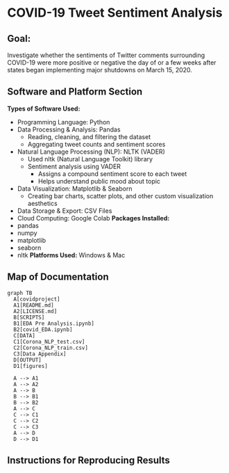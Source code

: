 # COVID-19 Tweet Sentiment Analysis

## Goal: 
Investigate whether the sentiments of Twitter comments surrounding COVID-19 were more positive or negative the day of or a few weeks after states began implementing major shutdowns on March 15, 2020. 

## Software and Platform Section
**Types of Software Used:**
  - Programming Language: Python
  - Data Processing & Analysis: Pandas
    - Reading, cleaning, and filtering the dataset
    - Aggregating tweet counts and sentiment scores
  - Natural Language Processing (NLP): NLTK (VADER)
    - Used nltk (Natural Language Toolkit) library 
    - Sentiment analysis using VADER
      - Assigns a compound sentiment score to each tweet
      - Helps understand public mood about topic
  - Data Visualization: Matplotlib & Seaborn
    - Creating bar charts, scatter plots, and other custom visualization aesthetics
  - Data Storage & Export: CSV Files
  - Cloud Computing: Google Colab
**Packages Installed:**
  - pandas
  - numpy
  - matplotlib
  - seaborn
  - nltk
**Platforms Used:** Windows & Mac

## Map of Documentation
```mermaid
graph TB
  A[covidproject]
  A1[README.md]
  A2[LICENSE.md]
  B[SCRIPTS]
  B1[EDA Pre Analysis.ipynb]
  B2[covid_EDA.ipynb]
  C[DATA]
  C1[Corona_NLP_test.csv]
  C2[Corona_NLP_train.csv]
  C3[Data Appendix]
  D[OUTPUT]
  D1[figures]

  A --> A1
  A --> A2
  A --> B
  B --> B1
  B --> B2
  A --> C
  C --> C1
  C --> C2
  C --> C3
  A --> D
  D --> D1
```

## Instructions for Reproducing Results
